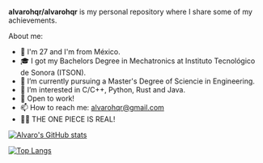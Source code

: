 **alvarohqr/alvarohqr** is my personal repository where I share some of my achievements.

About me:

- 📍 I'm 27 and I'm from México.
- 🎓 I got my Bachelors Degree in Mechatronics at Instituto Tecnológico de Sonora (ITSON).
- 🔭 I’m currently pursuing a Master's Degree of Sciencie in Engineering.
- 🌱 I’m interested in C/C++, Python, Rust and Java. 
- 💼 Open to work!
- 📫 How to reach me: alvarohqr@gmail.com
- 🏴‍☠️ THE ONE PIECE IS REAL! 

[![Alvaro's GitHub stats](https://github-readme-stats.vercel.app/api?username=alvarohqr&show_icons=true&theme=merko)](https://github.com/anuraghazra/github-readme-stats)


[![Top Langs](https://github-readme-stats.vercel.app/api/top-langs/?username=alvarohqr&theme=merko&hide=javascript,assembly)](https://github.com/anuraghazra/github-readme-stats) 
